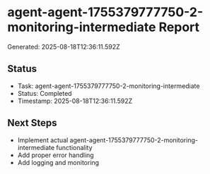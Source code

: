 # agent-agent-1755379777750-2-monitoring-intermediate Report

Generated: 2025-08-18T12:36:11.592Z

## Status
- Task: agent-agent-1755379777750-2-monitoring-intermediate
- Status: Completed
- Timestamp: 2025-08-18T12:36:11.592Z

## Next Steps
- Implement actual agent-agent-1755379777750-2-monitoring-intermediate functionality
- Add proper error handling
- Add logging and monitoring
